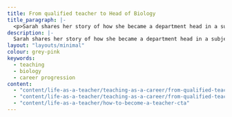 ```yaml
---
title: From qualified teacher to Head of Biology
title_paragraph: |-
  <p>Sarah shares her story of how she became a department head in a subject she loves.</p>
description: |-
  Sarah shares her story of how she became a department head in a subject she loves. 
layout: "layouts/minimal"
colour: grey-pink
keywords:
  - teaching
  - biology
  - career progression
content: 
  - "content/life-as-a-teacher/teaching-as-a-career/from-qualified-teacher-to-head-of-biology/header" 
  - "content/life-as-a-teacher/teaching-as-a-career/from-qualified-teacher-to-head-of-biology/article"
  - "content/life-as-a-teacher/how-to-become-a-teacher-cta"
---
```

